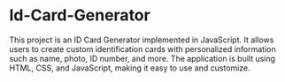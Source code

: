 # Id-Card-Generator
This project is an ID Card Generator implemented in JavaScript. It allows users to create custom identification cards with personalized information such as name, photo, ID number, and more. The application is built using HTML, CSS, and JavaScript, making it easy to use and customize.
